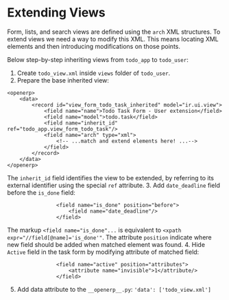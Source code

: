 # Extending Views

Form, lists, and search views are defined using the `arch` XML structures. To extend views we need a way to modify this XML. This means locating XML elements and then introducing modifications on those points.

Below step-by-step inheriting views from `todo_app` to `todo_user`:

1. Create `todo_view.xml` inside `views` folder of `todo_user`.
2. Prepare the base inherited view:
```
<openerp>
	<data>
		<record id="view_form_todo_task_inherited" model="ir.ui.view">
			<field name="name">Todo Task Form - User extension</field>
			<field name="model">todo.task</field>
			<field name="inherit_id" ref="todo_app.view_form_todo_task"/>
			<field name="arch" type="xml">
				<!-- ...match and extend elements here! ...-->
			</field>
		</record>
	</data>
</openerp>
```
The `inherit_id` field identifies the view to be extended, by referring to its external identifier using the special `ref` attribute.
3. Add `date_deadline` field before the `is_done` field:
```
				<field name="is_done" position="before">
					<field name="date_deadline"/>
				</field>
```
The markup `<field name="is_done"...` is equivalent to `<xpath expr="//field[@name]='is_done'"`. The attribute `position` indicate where new field should be added when matched element was found.
4. Hide `Active` field in the task form by modifying attribute of matched field:
```
				<field name="active" position="attributes">
					<attribute name="invisible">1</attribute/>
				</field>
```
5. Add data attribute to the `__openerp__.py`:
```'data': ['todo_view.xml']```